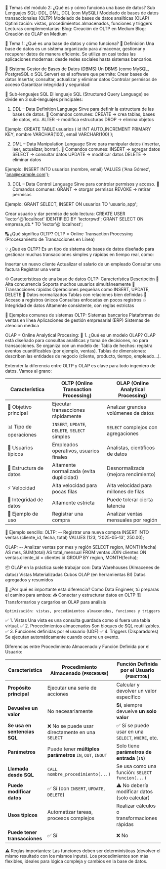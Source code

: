 📘 Temas del módulo 2:
¿Qué es y cómo funciona una base de datos?
    Sub Lenguajes SQL: DDL, DML, DCL (con MySQL)
Modelado de bases de datos transaccionales (OLTP)
Modelado de bases de datos analíticas (OLAP)
    Optimización: vistas, procedimientos almacenados, funciones y triggers
Lecturas complementarias:
    Blog: Creación de OLTP en Medium
    Blog: Creación de OLAP en Medium

🧱 Tema 1: ¿Qué es una base de datos y cómo funciona?
📌 Definición
Una base de datos es un sistema organizado para almacenar, gestionar y recuperar datos de manera eficiente.
 Se utiliza en casi todas las aplicaciones modernas: desde redes sociales hasta sistemas bancarios.

🧰 Sistema Gestor de Bases de Datos (DBMS)
Un DBMS (como MySQL, PostgreSQL o SQL Server) es el software que permite:
    Crear bases de datos
    Insertar, consultar, actualizar y eliminar datos
    Controlar permisos de acceso
    Garantizar integridad y seguridad

🧠 Sub-lenguajes SQL
El lenguaje SQL (Structured Query Language) se divide en 3 sub-lenguajes principales:

1. DDL – Data Definition Language
Sirve para definir la estructura de las bases de datos.
📘 Comandos comunes:
CREATE → crea tablas, bases de datos, etc.
ALTER → modifica estructuras
DROP → elimina objetos

Ejemplo:
CREATE TABLE usuarios (
    id INT AUTO_INCREMENT PRIMARY KEY,
    nombre VARCHAR(100),
    email VARCHAR(100)
);

2. DML – Data Manipulation Language
Sirve para manipular datos (insertar, leer, actualizar, borrar).
📘 Comandos comunes:
INSERT → agregar datos
SELECT → consultar datos
UPDATE → modificar datos
DELETE → eliminar datos

Ejemplo:
INSERT INTO usuarios (nombre, email)
VALUES ('Ana Gómez', 'ana@example.com');

3. DCL – Data Control Language
Sirve para controlar permisos y acceso.
📘 Comandos comunes:
GRANT → otorgar permisos
REVOKE → retirar permisos

Ejemplo:
GRANT SELECT, INSERT ON usuarios TO 'usuario_app';

Crear usuario y dar permiso de solo lectura:
CREATE USER 'lector'@'localhost' IDENTIFIED BY 'lectorpwd';
GRANT SELECT ON empresa_db.* TO 'lector'@'localhost';


🔠 ¿Qué significa OLTP?
OLTP = Online Transaction Processing (Procesamiento de Transacciones en Línea)

💡 ¿Qué es OLTP?
Es un tipo de sistema de bases de datos diseñado para gestionar muchas transacciones simples y rápidas en tiempo real, como:

Insertar un nuevo cliente
Actualizar el salario de un empleado
Consultar una factura
Registrar una venta

⚙️ Características de una base de datos OLTP:
Característica	Descripción
🔄 Alta concurrencia	Soporta muchos usuarios simultáneamente
🧾 Transacciones rápidas	Operaciones pequeñas como INSERT, UPDATE, DELETE
🧩 Datos normalizados	Tablas con relaciones bien definidas
💾 Acceso a registros únicos	Consultas enfocadas en pocos registros
💥 Integridad de datos	Altamente consistente, con reglas estrictas

📌 Ejemplos comunes de sistemas OLTP:
Sistemas bancarios
Plataformas de ventas en línea
Aplicaciones de gestión empresarial (ERP)
Sistemas de atención médica


OLAP = Online Analytical Procesing:
🔷 1. ¿Qué es un modelo OLAP?
OLAP está diseñado para consultas analíticas y toma de decisiones, no para transacciones. Se organiza con un modelo de:
    Tabla de hechos: registra eventos cuantificables (por ejemplo, ventas).
    Tablas de dimensiones: describen las entidades de negocio (cliente, producto, tiempo, empleado...).

Entender la diferencia entre OLTP y OLAP es clave para todo ingeniero de datos. Vamos al grano:

| Característica         | **OLTP** (Online Transaction Processing)       | **OLAP** (Online Analytical Processing) |
| ---------------------- | ---------------------------------------------- | --------------------------------------- |
| 🎯 Objetivo principal  | Ejecutar transacciones rápidamente             | Analizar grandes volúmenes de datos     |
| 📊 Tipo de operaciones | `INSERT`, `UPDATE`, `DELETE`, `SELECT` simples | `SELECT` complejos con agregaciones     |
| 👥 Usuarios típicos    | Empleados operativos, usuarios finales         | Analistas, científicos de datos         |
| 💾 Estructura de datos | Altamente normalizada (evita duplicidad)       | Desnormalizada (mejora rendimiento)     |
| ⚡ Velocidad            | Alta velocidad para pocas filas                | Alta velocidad para millones de filas   |
| 🔐 Integridad de datos | Altamente estricta                             | Puede tolerar cierta latencia           |
| 📆 Ejemplo de uso      | Registrar una compra                           | Analizar ventas mensuales por región    |


🧩 Ejemplo sencillo:
OLTP:
-- Registrar una nueva compra
INSERT INTO ventas (cliente_id, fecha, total)
VALUES (123, '2025-05-13', 250.00);

OLAP:
-- Analizar ventas por mes y región
SELECT region, MONTH(fecha) AS mes, SUM(total) AS total_mensual
FROM ventas
JOIN clientes ON ventas.cliente_id = clientes.id
GROUP BY region, MONTH(fecha);

📦 OLAP en la práctica suele trabajar con:
Data Warehouses (Almacenes de datos)
Vistas Materializadas
Cubos OLAP (en herramientas BI)
Datos agregados y resumidos

🧠 ¿Por qué es importante esta diferencia?
Como Data Engineer, tú preparas el camino para ambos:
📥 Conectar y estructurar datos en OLTP
🏗️ Transformarlos y cargarlos en OLAP para análisis


    Optimización: vistas, procedimientos almacenados, funciones y triggers
✅ 1. Vistas
Una vista es una consulta guardada como si fuera una tabla virtual.
✅ 2. Procedimientos almacenados
Son bloques de SQL reutilizables.
✅ 3. Funciones definidas por el usuario (UDF)
✅ 4. Triggers (Disparadores)
Se ejecutan automáticamente cuando ocurre un evento.

Diferencias entre Procedimiento Almacenado y Función Definida por el Usuario:

| Característica                | Procedimiento Almacenado (`PROCEDURE`)                    | Función Definida por el Usuario (`FUNCTION`)      |
| ----------------------------- | --------------------------------------------------------- | ------------------------------------------------- |
| **Propósito principal**       | Ejecutar una serie de acciones                            | Calcular y devolver un valor específico           |
| **Devuelve un valor**         | No necesariamente                                         | **Sí**, siempre devuelve **un solo valor**        |
| **Se usa en sentencias SQL**  | ❌ No se puede usar directamente en una `SELECT`           | ✅ Sí se puede usar en una `SELECT`, `WHERE`, etc. |
| **Parámetros**                | Puede tener **múltiples parámetros** `IN`, `OUT`, `INOUT` | Solo tiene **parámetros de entrada** (`IN`)       |
| **Llamada desde SQL**         | `CALL nombre_procedimiento(...)`                          | Se usa como una función: `SELECT funcion(...)`    |
| **Puede modificar datos**     | ✅ Sí (con `INSERT`, `UPDATE`, `DELETE`)                   | ⚠️ No debería modificar datos (solo calcular)     |
| **Usos típicos**              | Automatizar tareas, procesos complejos                    | Realizar cálculos o transformaciones rápidas      |
| **Puede tener transacciones** | ✅ Sí                                                      | ❌ No                                              |

⚠️ Reglas importantes:
Las funciones deben ser determinísticas (devolver el mismo resultado con los mismos inputs).
Los procedimientos son más flexibles, ideales para lógica compleja y cambios en la base de datos.